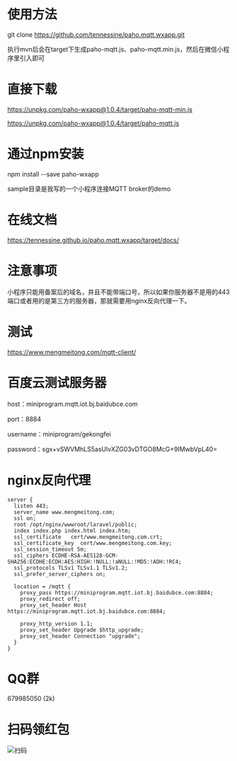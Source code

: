 # 使用方法

git clone https://github.com/tennessine/paho.mqtt.wxapp.git

执行mvn后会在target下生成paho-mqtt.js、paho-mqtt.min.js，然后在微信小程序里引入即可

# 直接下载
https://unpkg.com/paho-wxapp@1.0.4/target/paho-mqtt-min.js

https://unpkg.com/paho-wxapp@1.0.4/target/paho-mqtt.js

# 通过npm安装

npm install --save paho-wxapp

sample目录是我写的一个小程序连接MQTT broker的demo

# 在线文档
https://tennessine.github.io/paho.mqtt.wxapp/target/docs/

# 注意事项

小程序只能用备案后的域名，并且不能带端口号，所以如果你服务器不是用的443端口或者用的是第三方的服务器，那就需要用nginx反向代理一下。

# 测试
https://www.mengmeitong.com/mqtt-client/

# 百度云测试服务器
host：miniprogram.mqtt.iot.bj.baidubce.com

port：8884

username：miniprogram/gekongfei

password：sgx+vSWVMhLS5asUlvXZG03vDTGO8McG+9IMwbVpL40=

# nginx反向代理
```
server {
  listen 443;
  server_name www.mengmeitong.com;
  ssl on;
  root /opt/nginx/wwwroot/laravel/public;
  index index.php index.html index.htm;
  ssl_certificate   cert/www.mengmeitong.com.crt;
  ssl_certificate_key  cert/www.mengmeitong.com.key;
  ssl_session_timeout 5m;
  ssl_ciphers ECDHE-RSA-AES128-GCM-SHA256:ECDHE:ECDH:AES:HIGH:!NULL:!aNULL:!MD5:!ADH:!RC4;
  ssl_protocols TLSv1 TLSv1.1 TLSv1.2;
  ssl_prefer_server_ciphers on;

  location = /mqtt {
    proxy_pass https://miniprogram.mqtt.iot.bj.baidubce.com:8884;
    proxy_redirect off;
    proxy_set_header Host https://miniprogram.mqtt.iot.bj.baidubce.com:8884;

    proxy_http_version 1.1;
    proxy_set_header Upgrade $http_upgrade;
    proxy_set_header Connection "upgrade";
  }
}
```

# QQ群
679985050 (2k)

# 扫码领红包
![扫码](https://www.gekongfei.com/wp-content/uploads/2018/09/WechatIMG11.png)
